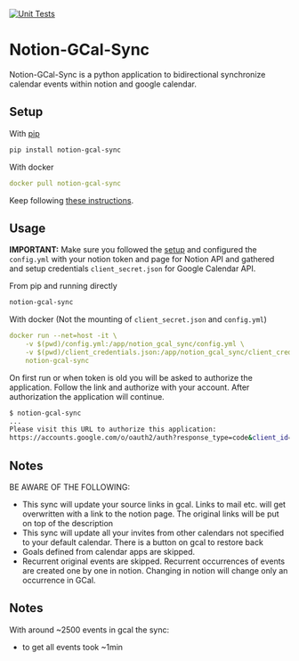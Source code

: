 [![Unit Tests](https://github.com/Ravio1i/notion-gcal-sync/actions/workflows/test.yml/badge.svg)](https://github.com/Ravio1i/notion-gcal-sync/actions/workflows/test.yml)
# Notion-GCal-Sync

Notion-GCal-Sync is a python application to bidirectional synchronize calendar events within notion and google calendar.

## Setup 

With [pip](https://pypi.org/project/notion-gcal-sync/)

```bash
pip install notion-gcal-sync
```

With docker

```yaml 
docker pull notion-gcal-sync
```

Keep following [these instructions](docs/setup.md).

## Usage

**IMPORTANT:** Make sure you followed the [setup](docs/setup.md) and configured the `config.yml` with your notion token and page for Notion API and gathered and setup credentials `client_secret.json` for Google Calendar API.

From pip and running directly

```bash
notion-gcal-sync
```

With docker (Not the mounting of `client_secret.json` and `config.yml`)

```yaml
docker run --net=host -it \
    -v $(pwd)/config.yml:/app/notion_gcal_sync/config.yml \
    -v $(pwd)/client_credentials.json:/app/notion_gcal_sync/client_credentials.json \
    notion-gcal-sync
```

On first run or when token is old you will be asked to authorize the application. Follow the link and authorize with your account. After authorization the application will continue.

```bash
$ notion-gcal-sync
...
Please visit this URL to authorize this application: 
https://accounts.google.com/o/oauth2/auth?response_type=code&client_id=***
```


## Notes

BE AWARE OF THE FOLLOWING:
* This sync will update your source links in gcal. Links to mail etc. will get overwritten with a link to the notion page.
  The original links will be put on top of the description
* This sync will update all your invites from other calendars not specified to your default calendar. There is a button on gcal to restore 
  back
* Goals defined from calendar apps are skipped.
* Recurrent original events are skipped. Recurrent occurrences of events are created one by one in notion. 
  Changing in notion will change only an occurrence in GCal.


## Notes

With around ~2500 events in gcal the sync:
* to get all events took ~1min